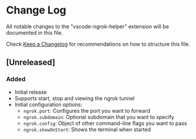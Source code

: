 # Change Log
All notable changes to the "vscode-ngrok-helper" extension will be documented in this file.

Check [Keep a Changelog](http://keepachangelog.com/) for recommendations on how to structure this file.

## [Unreleased]

### Added
- Initial release
- Supports start, stop and viewing the ngrok tunnel
- Initial configuration options: 
  - `ngrok.port`: Configures the port you want to forward
  - `ngrok.subdomain`: Optional subdomain that you want to specify
  - `ngrok.config`: Object of other command-line flags you want to pass
  - `ngrok.showOnStart`: Shows the terminal when started